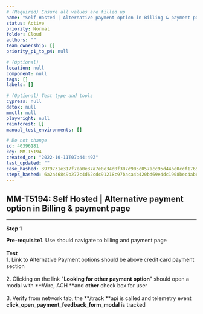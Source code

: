 ```yaml
---
# (Required) Ensure all values are filled up
name: "Self Hosted | Alternative payment option in Billing & payment page"
status: Active
priority: Normal
folder: Cloud
authors: ""
team_ownership: []
priority_p1_to_p4: null

# (Optional)
location: null
component: null
tags: []
labels: []

# (Optional) Test type and tools
cypress: null
detox: null
mmctl: null
playwright: null
rainforest: []
manual_test_environments: []

# Do not change
id: 40396181
key: MM-T5194
created_on: "2022-10-11T07:44:49Z"
last_updated: ""
case_hashed: 3979731e317f7ea0e37a7e0e34d0f307d905c057acc95d44be0ccf17658d9566b12558e536f20ccce5904f5db9621256
steps_hashed: 6a2a46849b277c4d62cdc91218c97baca4b420bd69e4dc1908bec4ab64059e08b5083c3b24d336b147f378ce057775b4
---
```


<!-- (Auto-generated) Based on frontmatter's "key" and "name" -->

## MM-T5194: Self Hosted | Alternative payment option in Billing & payment page

---

**Step 1**

**Pre-requisite**1. Use should navigate to billing and payment page\
\
**Test**\
1\. Link to Alternative Payment options should be above credit card payment section\
\
2\. Clicking on the link "**Looking for other payment option**" should open a modal with \*\*Wire, ACH \*\*and **other** check box for user\
\
3\. Verify from network tab, the \*\*/track \*\*api is called and telemetry event **click\_open\_payment\_feedback\_form\_modal** is tracked
